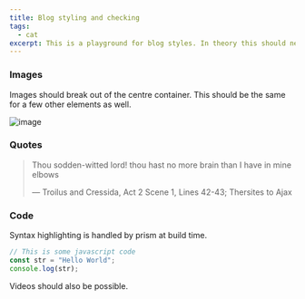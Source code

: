```yaml
---
title: Blog styling and checking
tags:
  - cat
excerpt: This is a playground for blog styles. In theory this should never get deployed. However, I will probably accidentally push this live one day.
---
```


### Images

Images should break out of the centre container. This should be the same for a few other elements as well.

![image](https://images.pexels.com/photos/28220159/pexels-photo-28220159/free-photo-of-landscape-sunset-water-hill.jpeg?auto=compress&cs=tinysrgb&w=1260&h=750&dpr=1)

### Quotes

> Thou sodden-witted lord! thou hast no more brain than I have in mine elbows
>
> — Troilus and Cressida, Act 2 Scene 1, Lines 42-43; Thersites to Ajax

### Code

Syntax highlighting is handled by prism at build time.

```javascript
// This is some javascript code
const str = "Hello World";
console.log(str);
```

Videos should also be possible.
